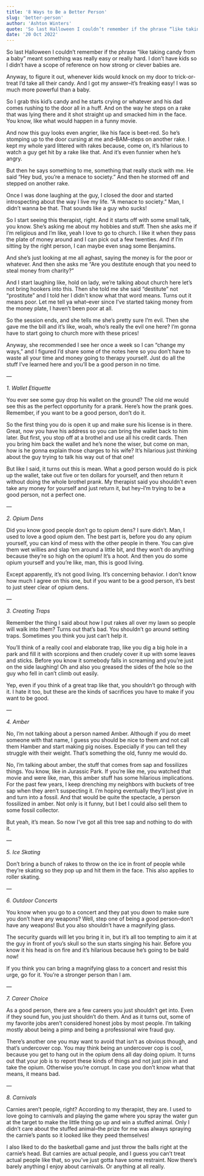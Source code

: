 ```yaml
---
title: '8 Ways to Be a Better Person'
slug: 'better-person'
author: 'Ashton Winters'
quote: 'So last Halloween I couldn’t remember if the phrase “like taking candy from a baby” meant something was really easy or really hard. I don’t have kids so I didn’t really have a scope of reference on how strong or clever babies are.'
date: '20 Oct 2022'
---
```


So last Halloween I couldn’t remember if the phrase “like taking candy from a baby” meant something was really easy or really hard. I don’t have kids so I didn’t have a scope of reference on how strong or clever babies are.

Anyway, to figure it out, whenever kids would knock on my door to trick-or-treat I’d take all their candy. And I got my answer–it’s freaking easy! I was so much more powerful than a baby.

So I grab this kid’s candy and he starts crying or whatever and his dad comes rushing to the door all in a huff. And on the way he steps on a rake that was lying there and it shot straight up and smacked him in the face. You know, like what would happen in a funny movie.

And now this guy looks even angrier, like his face is beet-red. So he’s stomping up to the door cursing at me and–BAM–steps on another rake. I kept my whole yard littered with rakes because, come on, it’s hilarious to watch a guy get hit by a rake like that. And it’s even funnier when he’s angry.

But then he says something to me, something that really stuck with me. He said “Hey bud, you’re a menace to society.” And then he stormed off and stepped on another rake.

Once I was done laughing at the guy, I closed the door and started introspecting about the way I live my life. “A menace to society.” Man, I didn’t wanna be that. That sounds like a guy who sucks!

So I start seeing this therapist, right. And it starts off with some small talk, you know. She’s asking me about my hobbies and stuff. Then she asks me if I’m religious and I’m like, yeah I love to go to church. I like it when they pass the plate of money around and I can pick out a few twenties. And if I’m sitting by the right person, I can maybe even snag some Benjamins.

And she’s just looking at me all aghast, saying the money is for the poor or whatever. And then she asks me “Are you destitute enough that you need to steal money from charity?”

And I start laughing like, hold on lady, we’re talking about church here let’s not bring hookers into this. Then she told me she said “destitute” not “prostitute” and I told her I didn't know what that word means. Turns out it means poor. Let me tell ya what–ever since I’ve started taking money from the money plate, I haven’t been poor at all.

So the session ends, and she tells me she’s pretty sure I’m evil. Then she gave me the bill and it’s like, woah, who’s really the evil one here? I’m gonna have to start going to church more with these prices!

Anyway, she recommended I see her once a week so I can “change my ways,” and I figured I’d share some of the notes here so you don’t have to waste all your time and money going to therapy yourself. Just do all the stuff I’ve learned here and you’ll be a good person in no time.

—

*1. Wallet Etiquette*

You ever see some guy drop his wallet on the ground? The old me would see this as the perfect opportunity for a prank. Here’s how the prank goes. Remember, if you want to be a good person, don’t do it.

So the first thing you do is open it up and make sure his license is in there. Great, now you have his address so you can bring the wallet back to him later. But first, you stop off at a brothel and use all his credit cards. Then you bring him back the wallet and he’s none the wiser, but come on man, how is he gonna explain those charges to his wife? It’s hilarious just thinking about the guy trying to talk his way out of that one!

But like I said, it turns out this is mean. What a good person would do is pick up the wallet, take out five or ten dollars for yourself, and then return it without doing the whole brothel prank. My therapist said you shouldn’t even take any money for yourself and just return it, but hey–I’m trying to be a good person, not a perfect one.

—

*2. Opium Dens*

Did you know good people don’t go to opium dens? I sure didn’t. Man, I used to love a good opium den. The best part is, before you do any opium yourself, you can kind of mess with the other people in there. You can give them wet willies and slap ‘em around a little bit, and they won’t do anything because they’re so high on the opium! It’s a hoot. And then you do some opium yourself and you’re like, man, this is good living.

Except apparently, it’s not good living. It’s concerning behavior. I don’t know how much I agree on this one, but if you want to be a good person, it’s best to just steer clear of opium dens.

—

*3. Creating Traps*

Remember the thing I said about how I put rakes all over my lawn so people will walk into them? Turns out that’s bad. You shouldn’t go around setting traps. Sometimes you think you just can’t help it.

You’ll think of a really cool and elaborate trap, like you dig a big hole in a park and fill it with scorpions and then crudely cover it up with some leaves and sticks. Before you know it somebody falls in screaming and you’re just on the side laughing! Oh and also you greased the sides of the hole so the guy who fell in can’t climb out easily.

Yep, even if you think of a great trap like that, you shouldn’t go through with it. I hate it too, but these are the kinds of sacrifices you have to make if you want to be good.

—

*4. Amber*

No, I’m not talking about a person named Amber. Although if you do meet someone with that name, I guess you should be nice to them and not call them Hamber and start making pig noises. Especially if you can tell they struggle with their weight. That’s something the old, funny me would do.

No, I’m talking about amber, the stuff that comes from sap and fossilizes things. You know, like in Jurassic Park. If you’re like me, you watched that movie and were like, man, this amber stuff has some hilarious implications. For the past few years, I keep drenching my neighbors with buckets of tree sap when they aren’t suspecting it. I’m hoping eventually they’ll just give in and turn into a fossil. And that would be quite the spectacle, a person fossilized in amber. Not only is it funny, but I bet I could also sell them to some fossil collector.

But yeah, it’s mean. So now I’ve got all this tree sap and nothing to do with it.

—

*5. Ice Skating*

Don’t bring a bunch of rakes to throw on the ice in front of people while they’re skating so they pop up and hit them in the face. This also applies to roller skating.

—

*6. Outdoor Concerts*

You know when you go to a concert and they pat you down to make sure you don’t have any weapons? Well, step one of being a good person–don’t have any weapons! But you also shouldn’t have a magnifying glass.

The security guards will let you bring it in, but it’s all too tempting to aim it at the guy in front of you’s skull so the sun starts singing his hair. Before you know it his head is on fire and it’s hilarious because he’s going to be bald now!

If you think you can bring a magnifying glass to a concert and resist this urge, go for it. You’re a stronger person than I am.

—

*7. Career Choice*

As a good person, there are a few careers you just shouldn’t get into. Even if they sound fun, you just shouldn’t do them. And as it turns out, some of my favorite jobs aren’t considered honest jobs by most people. I’m talking mostly about being a pimp and being a professional wire fraud guy.

There’s another one you may want to avoid that isn’t as obvious though, and that’s undercover cop. You may think being an undercover cop is cool, because you get to hang out in the opium dens all day doing opium. It turns out that your job is to report these kinds of things and not just join in and take the opium. Otherwise you’re corrupt. In case you don’t know what that means, it means bad.

—

*8. Carnivals*

Carnies aren’t people, right? According to my therapist, they are. I used to love going to carnivals and playing the game where you spray the water gun at the target to make the little thing go up and win a stuffed animal. Only I didn’t care about the stuffed animal–the prize for me was always spraying the carnie’s pants so it looked like they peed themselves!

I also liked to do the basketball game and just throw the balls right at the carnie’s head. But carnies are actual people, and I guess you can’t treat actual people like that, so you’ve just gotta have some restraint. Now there’s barely anything I enjoy about carnivals. Or anything at all really.
